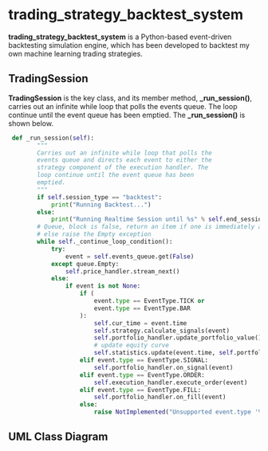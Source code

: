 # trading_strategy_backtest_system
**trading_strategy_backtest_system** is a Python-based event-driven backtesting simulation engine, which has been
developed to backtest my own machine learning trading strategies.
## TradingSession
**TradingSession** is the key class, and its member method, **_run_session()**, carries out
an infinite while loop that polls the events queue. The loop continue until the event
queue has been emptied. The **_run_session()** is shown below.

```python
 def _run_session(self):
        """
        Carries out an infinite while loop that polls the
        events queue and directs each event to either the
        strategy component of the execution handler. The
        loop continue until the event queue has been
        emptied.
        """
        if self.session_type == "backtest":
            print("Running Backtest...")
        else:
            print("Running Realtime Session until %s" % self.end_session_time)
        # Queue, block is false, return an item if one is immediately available,
        # else raise the Empty exception
        while self._continue_loop_condition():
            try:
                event = self.events_queue.get(False)
            except queue.Empty:
                self.price_handler.stream_next()
            else:
                if event is not None:
                    if (
                        event.type == EventType.TICK or
                        event.type == EventType.BAR
                    ):
                        self.cur_time = event.time
                        self.strategy.calculate_signals(event)
                        self.portfolio_handler.update_portfolio_value()
                        # update equity curve
                        self.statistics.update(event.time, self.portfolio_handler)
                    elif event.type == EventType.SIGNAL:
                        self.portfolio_handler.on_signal(event)
                    elif event.type == EventType.ORDER:
                        self.execution_handler.execute_order(event)
                    elif event.type == EventType.FILL:
                        self.portfolio_handler.on_fill(event)
                    else:
                        raise NotImplemented("Unsupported event.type '%s'" % event.type)
```
## UML Class Diagram
